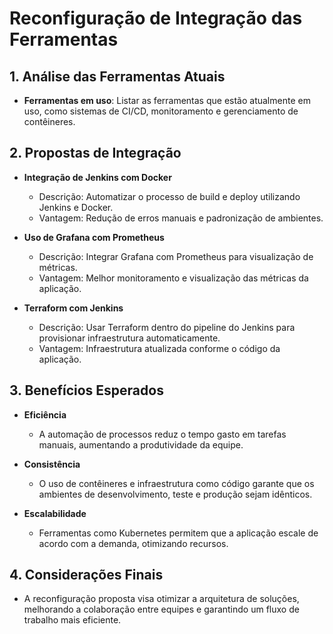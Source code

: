 # Reconfiguração de Integração das Ferramentas

## 1. Análise das Ferramentas Atuais
- **Ferramentas em uso**: Listar as ferramentas que estão atualmente em uso, como sistemas de CI/CD, monitoramento e gerenciamento de contêineres.

## 2. Propostas de Integração
- **Integração de Jenkins com Docker**
  - Descrição: Automatizar o processo de build e deploy utilizando Jenkins e Docker.
  - Vantagem: Redução de erros manuais e padronização de ambientes.

- **Uso de Grafana com Prometheus**
  - Descrição: Integrar Grafana com Prometheus para visualização de métricas.
  - Vantagem: Melhor monitoramento e visualização das métricas da aplicação.

- **Terraform com Jenkins**
  - Descrição: Usar Terraform dentro do pipeline do Jenkins para provisionar infraestrutura automaticamente.
  - Vantagem: Infraestrutura atualizada conforme o código da aplicação.

## 3. Benefícios Esperados
- **Eficiência**
  - A automação de processos reduz o tempo gasto em tarefas manuais, aumentando a produtividade da equipe.

- **Consistência**
  - O uso de contêineres e infraestrutura como código garante que os ambientes de desenvolvimento, teste e produção sejam idênticos.

- **Escalabilidade**
  - Ferramentas como Kubernetes permitem que a aplicação escale de acordo com a demanda, otimizando recursos.

## 4. Considerações Finais
- A reconfiguração proposta visa otimizar a arquitetura de soluções, melhorando a colaboração entre equipes e garantindo um fluxo de trabalho mais eficiente.
